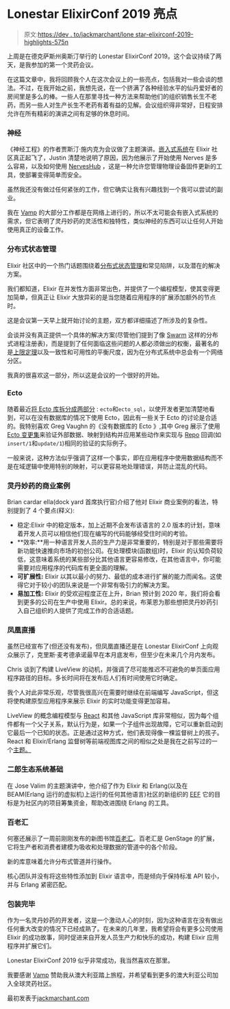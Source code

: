 # Lonestar ElixirConf 2019 亮点

> 原文:[https://dev . to/jackmarchant/lone star-elixirconf-2019-highlights-575n](https://dev.to/jackmarchant/lonestar-elixirconf-2019-highlights--575n)

上周是在德克萨斯州奥斯汀举行的 Lonestar ElixirConf 2019。这个会议持续了两天，是我参加的第一个灵药会议。

在这篇文章中，我将回顾我个人在这次会议上的一些亮点，包括我对一些会谈的想法。不过，在我开始之前，我想先说，在一个挤满了各种经验水平的仙丹爱好者的房间里是多么的棒。一些人在那里寻找一种方法来帮助他们的组织销售长生不老药，而另一些人对生产长生不老药有着有益的见解。会议组织得非常好，日程安排允许在所有精彩的演讲之间有足够的休息时间。

### [](#nerves)神经

《神经工程》的作者贾斯汀·施内克为会议做了主题演讲。[嵌入式系统](https://embedded-elixir.com)在 Elixir 社区真正起飞了，Justin 清楚地说明了原因，因为他展示了开始使用 Nerves 是多么容易，以及如何使用 [NervesHub](https://www.nerves-hub.org) ，这是一种允许您管理物理设备固件更新的工具，使部署变得简单而安全。

虽然我还没有做过任何紧张的工作，但它确实让我有兴趣找到一个我可以尝试的副业。

我在 [Vamp](https://vamp.me) 的大部分工作都是在网络上进行的，所以不太可能会有嵌入式系统的需求，但它表明了灵丹妙药的灵活性和独特性，类似神经的东西可以让任何人开始使用真正的设备工作。

### [](#distributed-state-management)分布式状态管理

Elixir 社区中的一个热门话题围绕着[分布式状态管理](https://dockyard.com/blog/2018/11/07/the-distributed-state-of-things-new-elixir-library-enhances-development)和常见陷阱，以及潜在的解决方案。

我们都知道，Elixir 在并发性方面非常出色，并提供了一个编程模型，使其变得更加简单，但真正让 Elixir 大放异彩的是当您随着应用程序的扩展添加额外的节点时。

这是会议第一天早上就开始讨论的主题，双方都详细描述了所涉及的复杂性。

会谈并没有真正提供一个具体的解决方案(尽管他们提到了像 [Swarm](https://github.com/bitwalker/swarm) 这样的分布式进程注册表)，而是提到了任何面临这些问题的人都必须做出的权衡，最著名的是[上限定理](https://en.wikipedia.org/wiki/CAP_theorem)以及一致性和可用性的平衡尺度，因为在分布式系统中总会有一个网络分区。

我真的很喜欢这一部分，所以这是会议的一个很好的开始。

### [](#ecto)Ecto

随着最近[将 Ecto 库拆分成两部分](http://blog.plataformatec.com.br/2018/10/a-sneak-peek-at-ecto-3-0-breaking-changes) : `ecto`和`ecto_sql`，以使开发者更加清楚地看到，可以在没有数据库的情况下使用 Ecto，因此有一些关于 Ecto 的讨论是合适的。我特别喜欢 Greg Vaughn 的《没有数据库的 Ecto 》,其中 Greg 展示了使用 [Ecto 变更集](https://hexdocs.pm/ecto/Ecto.Changeset.html)来验证外部数据、映射到结构并应用某些动作来实现与 [Repo](https://hexdocs.pm/ecto/Ecto.Repo.html) 回调(如`insert/1`和`update/1`)相同的验证的实际例子。

一般来说，这种方法似乎强调了这样一个事实，即在应用程序中使用数据结构而不是在域逻辑中使用特别的映射，可以更容易地处理错误，并防止混乱的代码。

### [](#the-business-case-for-elixir)灵丹妙药的商业案例

Brian cardar ella(dock yard 首席执行官)介绍了他对 Elixir 商业案例的看法，特别提到了 4 个要点(释义):

*   稳定:Elixir 中的稳定版本，加上近期不会发布该语言的 2.0 版本的计划，意味着开发人员可以相信他们现在编写的代码能够经受住时间的考验。
*   **效率:**用一种语言开发人员的生产力是非常重要的，特别是对于那些需要将新功能快速推向市场的初创公司。在处理模块(函数组)时，Elixir 的认知负荷较低，这意味着系统的某些部分比其他语言更容易修改，在其他语言中，你可能需要对应用程序的代码库有更全面的理解。
*   **可扩展性:** Elixir 以其以最小的努力、最低的成本进行扩展的能力而闻名。这使得它对于较小的团队来说是一个非常有吸引力的解决方案。
*   **易加工性:** Elixir 的受欢迎程度正在上升，Brian 预计到 2020 年，我们将会看到更多的公司在生产中使用 Elixir。总的来说，布莱恩为那些想把灵丹妙药引入自己组织的人提供了完成工作的合适话题。

### [](#phoenix-liveview)凤凰直播

虽然已经宣布了(但还没有发布)，但凤凰直播还是在 Lonestar ElixirConf 上向观众展示了，克里斯·麦考德承诺最早在本月底发布，但至少在未来几个月内发布。

Chris 谈到了构建 LiveView 的动机，并强调了尽可能推迟不可避免的单页面应用程序路径的目标。多长时间将在发布后人们有时间使用它时确定。

我个人对此非常乐观，尽管我很高兴在需要时继续在前端编写 JavaScript，但这将使构建原型应用程序来展示 Elixir 的实时功能变得更加容易。

LiveView 的概念编程模型与 [React](https://reactjs.org) 和其他 JavaScript 库非常相似，因为每个组件都有一个父子关系，默认行为是，如果一个子组件出现故障，它可以重新启动到它最后一个已知的状态。正是通过这种方式，他们表现得像一棵监督树上的孩子。React 和 Elixir/Erlang 监督树等前端视图库之间的相似之处是我在之前写过的一个[主题。](https://www.jackmarchant.com/articles/a-comparison-of-elixir-supervision-trees-and-react-component-trees)

### [](#erlang-ecosystem-foundation)二郎生态系统基础

在 Jose Valim 的主题演讲中，他介绍了作为 Elixir 和 Erlang(以及在 BEAM(Erlang 运行的虚拟机)上运行的任何其他语言)社区的新组织的 [EEF](https://erlef.org) 它的目标是为社区内的项目筹集资金，帮助改进围绕 Erlang 的工具。

### [](#broadway)百老汇

何塞还展示了一周前刚刚发布的新图书馆[百老汇](http://blog.plataformatec.com.br/2019/02/announcing-broadway)。百老汇是 GenStage 的扩展，它将生产者和消费者建模为吸收和处理数据的管道中的各个阶段。

新的库意味着允许分布式管道并行操作。

核心团队并没有将这些特性添加到 Elixir 语言中，而是倾向于保持标准 API 较小，并与 Erlang 紧密匹配。

### [](#wrapping-up)包装完毕

作为一名灵丹妙药的开发者，这是一个激动人心的时刻，因为这种语言在没有做出任何重大改变的情况下已经成熟了。在未来的几年里，我希望将会有更多公司使用 Elixir 的成功故事，同时促进来自开发人员生产力和快乐的成功，构建 Elixir 应用程序并扩展它们。

Lonestar ElixirConf 2019 似乎非常成功，我当然喜欢在那里。

我要感谢 [Vamp](https://vamp.me) 赞助我从澳大利亚踏上旅程，并希望看到更多的澳大利亚公司加入全球灵药社区。

最初发表于[jackmarchant.com](https://www.jackmarchant.com)
